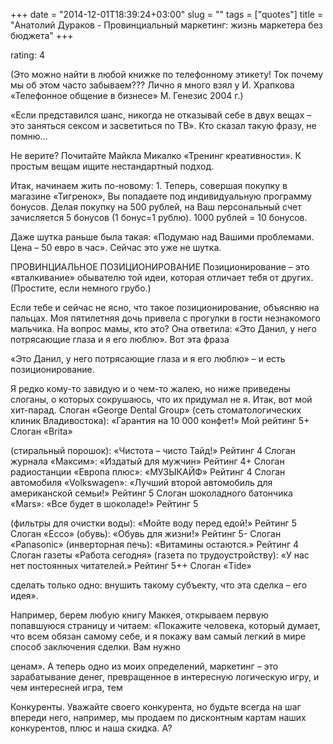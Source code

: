 +++
date = "2014-12-01T18:39:24+03:00"
slug = ""
tags = ["quotes"]
title = "Анатолий Дураков - Провинциальный маркетинг: жизнь маркетера без бюджета"
+++

rating: 4

(Это можно найти в любой книжке по телефонному этикету! Ток почему мы об этом
часто забываем??? Лично я много взял у И. Храпкова «Телефонное общение в
бизнесе» М. Генезис 2004 г.)

«Если представился шанс, никогда не отказывай себе в двух вещах – это заняться
сексом и засветиться по ТВ». Кто сказал такую фразу, не помню…

Не верите? Почитайте Майкла Микалко «Тренинг креативности». К простым вещам
ищите нестандартный подход.

Итак, начинаем жить по-новому: 1. Теперь, совершая покупку в магазине
«Тигренок», Вы попадаете под индивидуальную программу бонусов. Делая покупку на
500 рублей, на Ваш персональный счет зачисляется 5 бонусов (1 бонус=1 рублю).
1000 рублей = 10 бонусов.

Даже шутка раньше была такая: «Подумаю над Вашими проблемами. Цена – 50 евро в
час». Сейчас это уже не шутка.

ПРОВИНЦИАЛЬНОЕ ПОЗИЦИОНИРОВАНИЕ Позиционирование – это «вталкивание» обывателю
той идеи, которая отличает тебя от других. (Простите, если немного грубо.)

Если тебе и сейчас не ясно, что такое позиционирование, объясняю на пальцах. Моя
пятилетняя дочь привела с прогулки в гости незнакомого мальчика. На вопрос мамы,
кто это? Она ответила: «Это Данил, у него потрясающие глаза и я его люблю». Вот
эта фраза

«Это Данил, у него потрясающие глаза и я его люблю» – и есть позиционирование.

Я редко кому-то завидую и о чем-то жалею, но ниже приведены слоганы, о которых
сокрушаюсь, что их придумал не я. Итак, вот мой хит-парад. Слоган «George Dental
Group» (сеть стоматологических клиник Владивостока): «Гарантия на 10 000
конфет!» Мой рейтинг 5+ Слоган «Brita»

(стиральный порошок): «Чистота – чисто Тайд!» Рейтинг 4 Слоган журнала «Максим»:
«Издатый для мужчин» Рейтинг 4+ Слоган радиостанции «Европа плюс»: «МУЗЫКАЙФ»
Рейтинг 4 Слоган автомобиля «Volkswagen»: «Лучший второй автомобиль для
американской семьи!» Рейтинг 5 Слоган шоколадного батончика «Mars»: «Все будет в
шоколаде!» Рейтинг 5

(фильтры для очистки воды): «Мойте воду перед едой!» Рейтинг 5 Слоган «Ессо»
(обувь): «Обувь для жизни!» Рейтинг 5- Слоган «Panasonic» (инверторная печь):
«Витамины остаются.» Рейтинг 4 Слоган газеты «Работа сегодня» (газета по
трудоустройству): «У нас нет постоянных читателей.» Рейтинг 5++ Слоган «Tide»

сделать только одно: внушить такому субъекту, что эта сделка – его идея».

Например, берем любую книгу Маккея, открываем первую попавшуюся страницу и
читаем: «Покажите человека, который думает, что всем обязан самому себе, и я
покажу вам самый легкий в мире способ заключения сделки. Вам нужно

ценам». А теперь одно из моих определений, маркетинг – это зарабатывание денег,
превращенное в интересную логическую игру, и чем интересней игра, тем

Конкуренты. Уважайте своего конкурента, но будьте всегда на шаг впереди него,
например, мы продаем по дисконтным картам наших конкурентов, плюс и наша скидка.
А?
